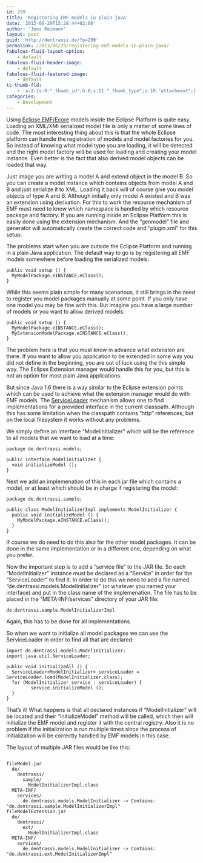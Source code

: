 ```yaml
---
id: 299
title: 'Registering EMF models in plain java'
date: '2013-06-29T15:28:44+02:00'
author: 'Jens Reimann'
layout: post
guid: 'http://dentrassi.de/?p=299'
permalink: /2013/06/29/registering-emf-models-in-plain-java/
fabulous-fluid-layout-option:
    - default
fabulous-fluid-header-image:
    - default
fabulous-fluid-featured-image:
    - default
tc-thumb-fld:
    - 'a:2:{s:9:"_thumb_id";b:0;s:11:"_thumb_type";s:10:"attachment";}'
categories:
    - Development
---
```


Using [Eclipse EMF/Ecore](http://www.eclipse.org/modeling/emf/?project=emf#emf "Eclipse EMF/ECore") models inside the Eclipse Platform is quite easy. Loading an XML/XMI serialized model file is only a matter of some lines of code. The most interesting thing about this is that the whole Eclipse platform can handle the registration of models and model factories for you. So instead of knowing what model type you are loading, it will be detected and the right model factory will be used for loading and creating your model instance. Even better is the fact that also derived model objects can be loaded that way.

Just image you are writing a model A and extend object in the model B. So you can create a model instance which contains objects from model A and B and just serialize it to XML. Loading it back will of course give you model objects of type A and B. Although initially only model A existed and B was an extension using derivation. For this to work the resource mechanism of EMF must need to know which namespace is handled by which resource package and factory. If you are running inside an Eclipse Platform this is easily done using the extension mechanism. And the “genmodel” file and generator will automatically create the correct code and “plugin.xml” for this setup.

The problems start when you are outside the Eclipse Platform and running in a plain Java application. The default way to go is by registering all EMF models somewhere before loading the serialized models:

```
public void setup () {
  MyModelPackage.eINSTANCE.eClass();
}

```

  
While this seems plain simple for many scenarious, it still brings in the need to register you model packages manually at some point. If you only have one model you may be fine with this. But imagine you have a large number of models or you want to allow derived models:

```
public void setup () {
  MyModelPackage.eINSTANCE.eClass();
  MyExtensionModelPackage.eINSTANCE.eClass();
}

```

The problem here is that you must know in advance what extension are there. If you want to allow you application to be extended in some way you did not define in the beginning, you are out of luck using the this simple way. The Eclipse Extension manager would handle this for you, but this is not an option for most plain Java applications.

But since Java 1.6 there is a way similar to the Eclipse extension points which can be used to achieve what the extension manager would do with EMF models. The [ServiceLoader](http://docs.oracle.com/javase/6/docs/api/java/util/ServiceLoader.html "ServiceLoader") mechanism allows one to find implementations for a provided interface in the current classpath. Although this has some limitation when the classpath contains “http” references, but on the local filesystem it works without any problems.

We simply define an interface “ModelInitializer” which will be the reference to all models that we want to load at a time:

```
package de.dentrassi.models;

public interface ModelInitializer {
  void initializeModel ();
}

```

Next we add an implemenation of this in each jar file which contains a model, or at least which should be in charge if registering the model:

```
package de.dentrassi.sample;

public class ModelInitializerImpl implements ModelInitializer {
  public void initializeModel () {
    MyModelPackage.eINSTANCE.eClass();
  }
}

```

If course we do need to do this also for the other model packages. It can be done in the same implementation or in a different one, depending on what you prefer.

Now the important step is to add a “service file” to the JAR file. So each “ModelInitializer” instance must be declared as a “Service” in order for the “ServiceLoader” to find it. In order to do this we need to add a file named “de.dentrassi.models.ModelInitializer” (or whatever you named your interface) and put in the class name of the implemenation. The file has to be placed in the “META-INF/services” directory of your JAR file:

```
de.dentrassi.sample.ModelInitializerImpl
```

Again, this has to be done for all implementations.

So when we want to initialize all model packages we can use the ServiceLoader in order to find all that are declared:

```
import de.dentrassi.models.ModelInitializer;
import java.util.ServiceLoader;

public void initializeAll () {
  ServiceLoader<ModelInitializer> serviceLoader = ServiceLoader.load(ModelInitializer.class);
  for (ModelInitializer service : serviceLoader) {
         service.initializeModel ();
  }
}

```

That’s it! What happens is that all declared instances if “ModelInitializer” will be located and their “initializeModel” method will be called, which then will initialize the EMF model and register it with the central registry. Also it is no problem if the initialization is run multiple times since the process of initialization will be correctly handled by EMF models in this case.

The layout of multiple JAR files would be like this:

```

fileModel.jar
  de/
    dentrassi/
      sample/
        ModelInitializerImpl.class
  META-INF/
    services/
      de.dentrassi.models.ModelInitializer -> Contains: "de.dentrassi.sample.ModelInitializerImpl"
fileModelExtension.jar
  de/
    dentrassi/
      ext/
        ModelInitializerImpl.class
  META-INF/
    services/
      de.dentrassi.models.ModelInitializer -> Contains: "de.dentrassi.ext.ModelInitializerImpl"
```